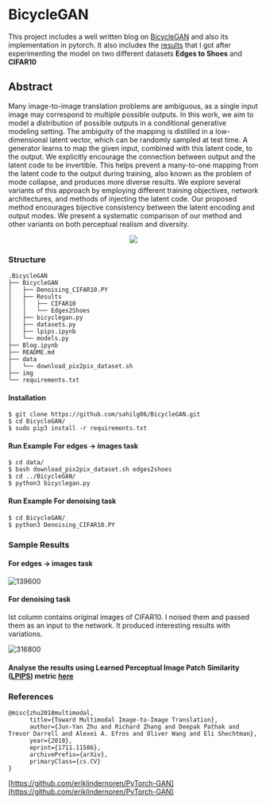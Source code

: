 # BicycleGAN
This project includes a well written blog on [BicycleGAN](/Blog.ipynb) and also its implementation in pytorch. It also includes the [results](BicycleGAN/Results/
) that I got after experimenting the model on two different datasets **Edges to Shoes** and **CIFAR10**

## Abstract
Many image-to-image translation problems are ambiguous, as a single input image may correspond to multiple possible outputs. In this work, we aim to model a distribution of possible outputs in a conditional generative modeling setting. The ambiguity of the mapping is distilled in a low-dimensional latent vector, which can be randomly sampled at test time. A generator learns to map the given input, combined with this latent code, to the output. We explicitly encourage the connection between output and the latent code to be invertible. This helps prevent a many-to-one mapping from the latent code to the output during training, also known as the problem of mode collapse, and produces more diverse results. We explore several variants of this approach by employing different training objectives, network architectures, and methods of injecting the latent code. Our proposed method encourages bijective consistency between the latent encoding and output modes. We present a systematic comparison of our method and other variants on both perceptual realism and diversity.

<p align="center">
  <img src="https://user-images.githubusercontent.com/59660566/123057439-7f53aa00-d425-11eb-88b7-ba97ed940b3d.png" />
</p>

### Structure
```
.BicycleGAN
├── BicycleGAN 
│   ├── Denoising_CIFAR10.PY      
│   ├── Results
│   │   ├── CIFAR10
│   │   └── Edges2Shoes
│   ├── bicyclegan.py
│   ├── datasets.py
│   ├── lpips.ipynb
│   └── models.py
├── Blog.ipynb
├── README.md
├── data
│   └── download_pix2pix_dataset.sh
├── img
└── requirements.txt
```

#### Installation
    $ git clone https://github.com/sahilg06/BicycleGAN.git
    $ cd BicycleGAN/
    $ sudo pip3 install -r requirements.txt
    
    
#### Run Example For  edges → images task
```
$ cd data/
$ bash download_pix2pix_dataset.sh edges2shoes
$ cd ../BicycleGAN/
$ python3 bicyclegan.py
```

#### Run Example For denoising task
```
$ cd BicycleGAN/
$ python3 Denoising_CIFAR10.PY
```



### Sample Results

#### For edges → images task

![139600](https://user-images.githubusercontent.com/59660566/123058525-89c27380-d426-11eb-95fa-5d3cc4ea03a7.png)


#### For denoising task 
Ist column contains original images of CIFAR10. I noised them and passed them as an input to the network. It produced interesting results with variations.

![316800](https://user-images.githubusercontent.com/59660566/123058815-ce4e0f00-d426-11eb-804e-5fd3cc873fbd.png)



#### Analyse the results using Learned Perceptual Image Patch Similarity ([LPIPS](https://github.com/richzhang/PerceptualSimilarity)) metric [here](/BicycleGAN/lpips.ipynb)

### References

```
@misc{zhu2018multimodal,
      title={Toward Multimodal Image-to-Image Translation}, 
      author={Jun-Yan Zhu and Richard Zhang and Deepak Pathak and Trevor Darrell and Alexei A. Efros and Oliver Wang and Eli Shechtman},
      year={2018},
      eprint={1711.11586},
      archivePrefix={arXiv},
      primaryClass={cs.CV}
}
```

[https://github.com/eriklindernoren/PyTorch-GAN](https://github.com/eriklindernoren/PyTorch-GAN)
